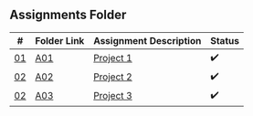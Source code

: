 ## Assignments Folder

|      #      | Folder Link  | Assignment Description | Status             |
| :---------: | ------------ | ---------------------- | ------------------ |
| [01](./A01) | [A01](./A01) | [Project 1](./A01)     | :heavy_check_mark: |
| [02](./A02) | [A02](./A02) | [Project 2](./A02)     | :heavy_check_mark: |
| [02](./A03) | [A03](./A03) | [Project 3](./A03)     | :heavy_check_mark: |
